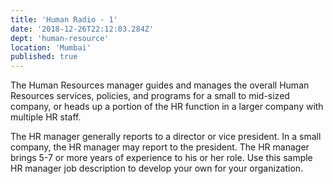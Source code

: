 ```yaml
---
title: 'Human Radio - 1'
date: '2018-12-26T22:12:03.284Z'
dept: 'human-resource'
location: 'Mumbai'
published: true
---
```


The Human Resources manager guides and manages the overall Human Resources services, policies, and programs for a small to mid-sized company, or heads up a portion of the HR function in a larger company with multiple HR staff.

The HR manager generally reports to a director or vice president. In a small company, the HR manager may report to the president. The HR manager brings 5-7 or more years of experience to his or her role. Use this sample HR manager job description to develop your own for your organization.
